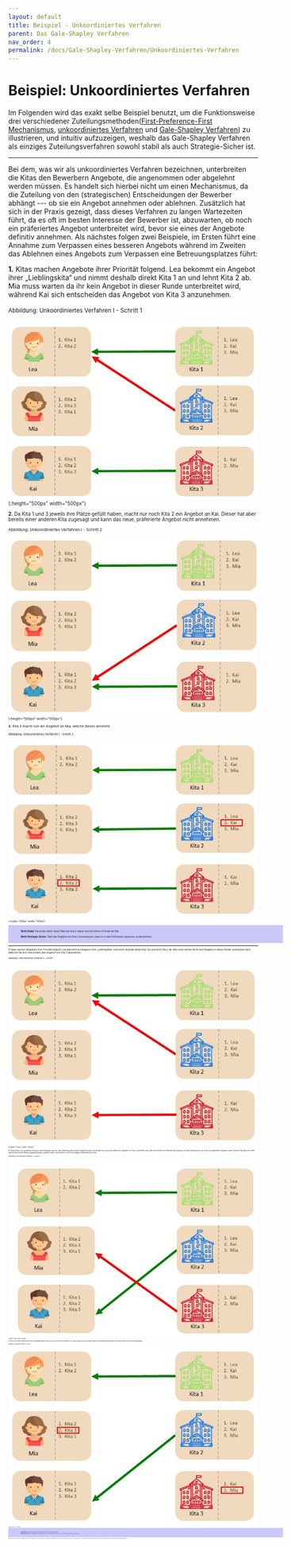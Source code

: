 ```yaml
---
layout: default
title: Beispiel - Unkoordiniertes Verfahren
parent: Das Gale-Shapley Verfahren
nav_order: 4
permalink: /docs/Gale-Shapley-Verfahren/Unkoordiniertes-Verfahren
---
```



<style type="text/css">
    .box{
        width: 100%;
        background-color: rgb(202, 199, 249);
        border: 5px;
        padding-left: 5%;
        padding-right: 5%;
        padding-top: 1%;
        padding-bottom: 1%;
    }
</style>


# Beispiel: Unkoordiniertes Verfahren

Im Folgenden wird das exakt selbe Beispiel benutzt, um die Funktionsweise drei verschiedener Zuteilungsmethoden([First-Preference-First Mechanismus](), [unkoordiniertes Verfahren]() und [Gale-Shapley Verfahren]()) zu illustrieren, und intuitiv aufzuzeigen, weshalb das Gale-Shapley Verfahren als einziges Zuteilungsverfahren sowohl stabil als auch Strategie-Sicher ist.

---

Bei dem, was wir als unkoordiniertes Verfahren bezeichnen, unterbreiten die Kitas den Bewerbern Angebote, die angenommen oder abgelehnt werden müssen. Es handelt sich hierbei nicht um einen Mechanismus, da die Zuteilung von den (strategischen) Entscheidungen der Bewerber abhängt --- ob sie ein Angebot annehmen oder ablehnen. Zusätzlich hat sich in der Praxis gezeigt, dass dieses Verfahren zu langen Wartezeiten führt, da es oft im besten Interesse der Bewerber ist, abzuwarten, ob noch ein präferiertes Angebot unterbreitet wird, bevor sie eines der Angebote definitiv annehmen. Als nächstes folgen zwei Beispiele, im Ersten führt eine Annahme zum Verpassen eines besseren Angebots während im Zweiten das Ablehnen eines Angebots zum Verpassen eine Betreuungsplatzes führt:

**1.** Kitas machen Angebote ihrer Priorität folgend. Lea bekommt ein Angebot ihrer „Lieblingskita“ und nimmt deshalb direkt Kita 1 an und lehnt Kita 2 ab. Mia muss warten da ihr kein Angebot in dieser Runde unterbreitet wird, während Kai sich entscheiden das Angebot von Kita 3 anzunehmen. 

<small>Abbildung: Unkoordiniertes Verfahren I - Schritt 1<small>
  
![D1.jpg](../../assets/images/D1.jpg "Unkoordiniertes Verfahren I - Schritt 1"){:height="500px" width="500px"}

**2.** Da Kita 1 und 3 jeweils ihre Plätze gefüllt haben, macht nur noch Kita 2 ein Angebot an Kai. Dieser hat aber bereits einer anderen Kita zugesagt und kann das neue, präferierte Angebot nicht annehmen. 

<small>Abbildung: Unkoordiniertes Verfahren I - Schritt 2<small>
  
![D2.jpg](../../assets/images/D2.jpg "Unkoordiniertes Verfahren I - Schritt 2"){:height="500px" width="500px"}


**3.** Kita 2 macht nun ein Angebot an Mia, welche dieses annimmt. 

<small>Abbildung: Unkoordiniertes Verfahren I - Schritt 3<small>
  
![D3.jpg](../../assets/images/D3.jpg "Unkoordiniertes Verfahren I - Schritt 3"){:height="500px" width="500px"}

<div class="box">
  <p><b>Nicht Stabil</b>: Kai würde lieber einen Platz bei Kita 2 haben und hat höhere Priorität als Mia.</p>
  <p><b>Nicht Strategie-Sicher</b>: Statt das Angebot von Kita 3 anzunehmen, wäre es in dem Fall besser gewesen, es abzulehnen.</p>
</div>  

---

**1.** Kitas machen Angebote ihrer Priorität folgend. Lea bekommt ein Angebot ihrer „Lieblingskita“ und nimmt deshalb direkt Kita 1 an und lehnt Kita 2 ab. Mia muss warten da ihr kein Angebot in dieser Runde unterbreitet wird, während Kai sich entscheiden das Angebot von Kita 3 abzulehnen. 

<small>Abbildung: Unkoordiniertes Verfahren II - Schritt 1<small>
  
![D21.jpg](../../assets/images/D21.jpg "Unkoordiniertes Verfahren II - Schritt 1"){:height="500px" width="500px"}

**2.** Sowohl Kita 2 als auch Kita 3 müssen neue Angebote machen. Kais Ablehnung des ersten Angebots macht sich bezahlt da er jetzt ein präferiertes Angebot von Kita 2 annehmen kann. Mia entscheidet sich ebenfalls das Angebot von Kita 3 abzulehnen da sie auf ein präferiertes Angebot wartet (beachte das Mia nicht weiß welche Kitas bereits Betreuungsplatzzusagen gemacht habe und welche ihr noch ein Angebot unterbreiten könnten).

<small>Abbildung: Unkoordiniertes Verfahren II - Schritt 2<small>

![D22.jpg](../../assets/images/D22.jpg "Unkoordiniertes Verfahren II - Schritt 2"){:height="500px" width="500px"}

**3.** Kita 3 ist die einzig verbleibende Kita ohne Betreuungsplatzzusage. Da Kita 3 schon allen interessierten Bewerbern ein Angebot gemacht hat und die anderen Kitas ihre Betreuungsplätze gefüllt haben, bleibt Mia zumindest vorerst ohne Betreuungsplatz. 

<small>Abbildung: Unkoordiniertes Verfahren II - Schritt 3<small>

![D23.jpg](../../assets/images/D23.jpg "Unkoordiniertes Verfahren II - Schritt 3"){:height="500px" width="500px"}

<div class="box">
  <p><b>Nicht Stabil</b>: Mia würde lieber einen Platz bei Kita 3 haben und Kita 3 hat einen freien Betreuungsplatz.</p>
  <p><b>Nicht Strategie-Sicher</b>: Statt das Angebot von Kita 3 abzulehnen, um auf ein präferiertes zu spekulieren, wäre es in dem Fall besser gewesen, es anzunehmen.</p>
</div>  
 

Obwohl es bei einer unkoordinierten Vergabe nicht klar ist, welche Verteilung entstehen wird, ist dieser Vergabeprozess problematisch, da die entsprechende Verteilung stark von den strategischen Entscheidungen der Bewerber (Angebote anzunehmen oder abzulehnen) abhängt und oft zu instabilen Verteilungen führen kann. 




